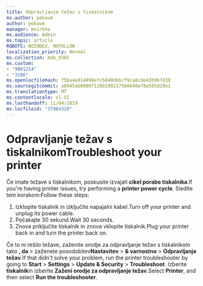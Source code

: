 ```yaml
---
title: Odpravljanje težav s tiskalnikom
ms.author: pebaum
author: pebaum
manager: mnirkhe
ms.audience: Admin
ms.topic: article
ROBOTS: NOINDEX, NOFOLLOW
localization_priority: Normal
ms.collection: Adm_O365
ms.custom:
- "9001214"
- "3186"
ms.openlocfilehash: f5ba4a914096efc5849dbbcf9ca8cde43b9b7d38
ms.sourcegitcommit: a8945ab0008f138b2992175b0640e78a505d29e1
ms.translationtype: MT
ms.contentlocale: sl-SI
ms.lasthandoff: 11/04/2019
ms.locfileid: "37964320"
---
```

# <a name="troubleshoot-your-printer"></a><span data-ttu-id="e558f-102">Odpravljanje težav s tiskalnikom</span><span class="sxs-lookup"><span data-stu-id="e558f-102">Troubleshoot your printer</span></span>

<span data-ttu-id="e558f-103">Če imate težave s tiskalnikom, poskusite izvajati **cikel porabe tiskalnika**.</span><span class="sxs-lookup"><span data-stu-id="e558f-103">If you're having printer issues, try performing a **printer power cycle**.</span></span> <span data-ttu-id="e558f-104">Sledite tem korakom:</span><span class="sxs-lookup"><span data-stu-id="e558f-104">Follow these steps:</span></span>

1. <span data-ttu-id="e558f-105">Izklopite tiskalnik in izključite napajalni kabel.</span><span class="sxs-lookup"><span data-stu-id="e558f-105">Turn off your printer and unplug its power cable.</span></span>
2. <span data-ttu-id="e558f-106">Počakajte 30 sekund.</span><span class="sxs-lookup"><span data-stu-id="e558f-106">Wait 30 seconds.</span></span>
3. <span data-ttu-id="e558f-107">Znova priključite tiskalnik in znova vklopite tiskalnik.</span><span class="sxs-lookup"><span data-stu-id="e558f-107">Plug your printer back in and turn the printer back on.</span></span>

<span data-ttu-id="e558f-108">Če to ni rešilo težave, zaženite orodje za odpravljanje težav s tiskalnikom tako **, da** > zaženete posodobitev**Nastavitev** > **& varnostno** > **Odpravljanje težav**.</span><span class="sxs-lookup"><span data-stu-id="e558f-108">If that didn't solve your problem, run the printer troubleshooter by going to **Start** > **Settings** > **Update & Security** > **Troubleshoot**.</span></span> <span data-ttu-id="e558f-109">Izberite **tiskalnik**in izberite **Zaženi orodje za odpravljanje težav**.</span><span class="sxs-lookup"><span data-stu-id="e558f-109">Select **Printer**, and then select **Run the troubleshooter**.</span></span>